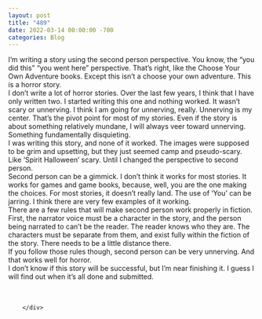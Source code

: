 ```yaml
---
layout: post
title: "489"
date: 2022-03-14 00:00:00 -700
categories: Blog
---
```


<div class="blog-content">
				<div class="paragraph"><span><span>I&rsquo;m writing a story using the second person perspective. You know, the &ldquo;you did this&rdquo; &ldquo;you went here&rdquo; perspective. That&rsquo;s right, like the Choose Your Own Adventure books. Except this isn&rsquo;t a choose your own adventure. This is a horror story.&nbsp;</span></span><br><span></span><span><span>I don&rsquo;t write a lot of horror stories. Over the last few years, I think that I have only written two. I started writing this one and nothing worked. It wasn&rsquo;t scary or unnerving. I think I am going for unnerving, really. Unnerving is my center. That&rsquo;s the pivot point for most of my stories. Even if the story is about something relatively mundane, I will always veer toward unnerving. Something fundamentally disquieting.</span></span><br><span></span><span><span>I was writing this story, and none of it worked. The images were supposed to be grim and upsetting, but they just seemed camp and pseudo-scary. Like &lsquo;Spirit Halloween&rsquo; scary. Until I changed the perspective to second person.</span></span><br><span></span><span><span>Second person can be a gimmick. I don&rsquo;t think it works for most stories. It works for games and game books, because, well, you are the one making the choices. For most stories, it doesn&rsquo;t really land. The use of &lsquo;You&rsquo; can be jarring. I think there are very few examples of it working.</span></span><br><span></span><span><span>There are a few rules that will make second person work properly in fiction. First, the narrator voice must be a character in the story, and the person being narrated to can&rsquo;t be the reader. The reader knows who they are. The characters must be separate from them, and exist fully within the fiction of the story. There needs to be a little distance there.&nbsp;</span></span><br><span></span><span><span>If you follow those rules though, second person can be very unnerving. And that works well for horror.</span></span><br><span></span><span><span>I don&rsquo;t know if this story will be successful, but I&rsquo;m near finishing it. I guess I will find out when it&rsquo;s all done and submitted.&nbsp;</span></span><br><span></span><br>&#8203;</div>

		</div>
        